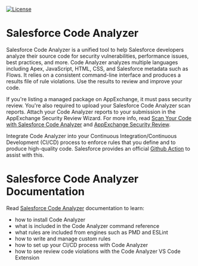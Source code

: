 [![License](https://img.shields.io/npm/l/scanner.svg)](https://github.com/forcedotcom/code-analyzer/blob/master/package.json)

# Salesforce Code Analyzer
Salesforce Code Analyzer is a unified tool to help Salesforce developers analyze their source code for security vulnerabilities, performance issues, best practices, and more.
Code Analyzer analyzes multiple languages including Apex, JavaScript, HTML, CSS, and Salesforce metadata such as Flows.
It relies on a consistent command-line interface and produces a results file of rule violations.
Use the results to review and improve your code.

If you're listing a managed package on AppExchange, it must pass security review.
You're also required to upload your Salesforce Code Analyzer scan reports.
Attach your Code Analyzer reports to your submission in the AppExchange Security Review Wizard.
For more info, read [Scan Your Code with Salesforce Code Analyzer](https://developer.salesforce.com/docs/atlas.en-us.packagingGuide.meta/packagingGuide/security_review_code_analyzer_scan.htm) and [AppExchange Security Review](https://developer.salesforce.com/docs/atlas.en-us.packagingGuide.meta/packagingGuide/security_review_overview.htm).

Integrate Code Analyzer into your Continuous Integration/Continuous Development (CI/CD) process to enforce rules that you define and to produce high-quality code. Salesforce provides an official [Github Action](https://github.com/marketplace/actions/run-salesforce-code-analyzer) to assist with this.

# Salesforce Code Analyzer Documentation
Read [Salesforce Code Analyzer](https://developer.salesforce.com/docs/platform/salesforce-code-analyzer/overview) documentation to learn:
* how to install Code Analyzer
* what is included in the Code Analyzer command reference
* what rules are included from engines such as PMD and ESLint
* how to write and manage custom rules
* how to set up your CI/CD process with Code Analyzer
* how to see review code violations with the Code Analyzer VS Code Extension